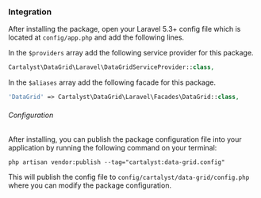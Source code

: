 ### Integration

After installing the package, open your Laravel 5.3+ config file which is located at `config/app.php` and add the following lines.

In the `$providers` array add the following service provider for this package.

```php
Cartalyst\DataGrid\Laravel\DataGridServiceProvider::class,
```

In the `$aliases` array add the following facade for this package.

```php
'DataGrid' => Cartalyst\DataGrid\Laravel\Facades\DataGrid::class,
```

###### Configuration

After installing, you can publish the package configuration file into your application by running the following command on your terminal:

`php artisan vendor:publish --tag="cartalyst:data-grid.config"`

This will publish the config file to `config/cartalyst/data-grid/config.php` where you can modify the package configuration.
